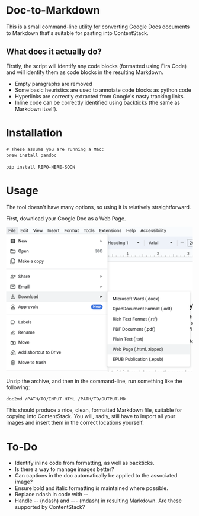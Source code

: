 # Doc-to-Markdown

This is a small command-line utility for converting Google Docs documents to
Markdown that's suitable for pasting into ContentStack.

## What does it actually do?

Firstly, the script will identify any code blocks (formatted using Fira Code)
and will identify them as code blocks in the resulting Markdown.

- Empty paragraphs are removed
- Some basic heuristics are used to annotate code blocks as python code
- Hyperlinks are correctly extracted from Google's nasty tracking links.
- Inline code can be correctly identified using backticks (the same as Markdown itself).

# Installation

```
# These assume you are running a Mac:
brew install pandoc

pip install REPO-HERE-SOON
```

# Usage

The tool doesn't have many options, so using it is relatively straightforward.

First, download your Google Doc as a Web Page.

![](images/export_screenshot.png)

Unzip the archive, and then in the command-line, run something like the following:

```
doc2md /PATH/TO/INPUT.HTML /PATH/TO/OUTPUT.MD
```

This should produce a nice, clean, formatted Markdown file, suitable for copying into ContentStack.
You will, sadly, still have to import all your images and insert them in the correct locations yourself.

# To-Do

- Identify inline code from formatting, as well as backticks.
- Is there a way to manage images better?
- Can captions in the doc automatically be applied to the associated image?
- Ensure bold and italic formatting is maintained where possible.
- Replace ndash in code with --
- Handle -- (ndash) and --- (mdash) in resulting Markdown. Are these supported by ContentStack?